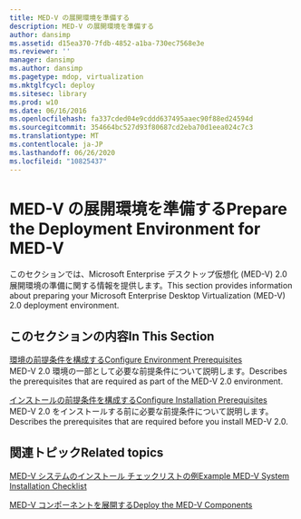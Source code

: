 ```yaml
---
title: MED-V の展開環境を準備する
description: MED-V の展開環境を準備する
author: dansimp
ms.assetid: d15ea370-7fdb-4852-a1ba-730ec7568e3e
ms.reviewer: ''
manager: dansimp
ms.author: dansimp
ms.pagetype: mdop, virtualization
ms.mktglfcycl: deploy
ms.sitesec: library
ms.prod: w10
ms.date: 06/16/2016
ms.openlocfilehash: fa337cded04e9cddd637495aaec90f88ed24594d
ms.sourcegitcommit: 354664bc527d93f80687cd2eba70d1eea024c7c3
ms.translationtype: MT
ms.contentlocale: ja-JP
ms.lasthandoff: 06/26/2020
ms.locfileid: "10825437"
---
```

# <span data-ttu-id="4d4e4-103">MED-V の展開環境を準備する</span><span class="sxs-lookup"><span data-stu-id="4d4e4-103">Prepare the Deployment Environment for MED-V</span></span>


<span data-ttu-id="4d4e4-104">このセクションでは、Microsoft Enterprise デスクトップ仮想化 (MED-V) 2.0 展開環境の準備に関する情報を提供します。</span><span class="sxs-lookup"><span data-stu-id="4d4e4-104">This section provides information about preparing your Microsoft Enterprise Desktop Virtualization (MED-V) 2.0 deployment environment.</span></span>

## <span data-ttu-id="4d4e4-105">このセクションの内容</span><span class="sxs-lookup"><span data-stu-id="4d4e4-105">In This Section</span></span>


<a href="" id="configure-environment-prerequisites"></a>[<span data-ttu-id="4d4e4-106">環境の前提条件を構成する</span><span class="sxs-lookup"><span data-stu-id="4d4e4-106">Configure Environment Prerequisites</span></span>](configure-environment-prerequisites.md)  
<span data-ttu-id="4d4e4-107">MED-V 2.0 環境の一部として必要な前提条件について説明します。</span><span class="sxs-lookup"><span data-stu-id="4d4e4-107">Describes the prerequisites that are required as part of the MED-V 2.0 environment.</span></span>

<a href="" id="configure-installation-prerequisites"></a>[<span data-ttu-id="4d4e4-108">インストールの前提条件を構成する</span><span class="sxs-lookup"><span data-stu-id="4d4e4-108">Configure Installation Prerequisites</span></span>](configure-installation-prerequisites.md)  
<span data-ttu-id="4d4e4-109">MED-V 2.0 をインストールする前に必要な前提条件について説明します。</span><span class="sxs-lookup"><span data-stu-id="4d4e4-109">Describes the prerequisites that are required before you install MED-V 2.0.</span></span>

## <span data-ttu-id="4d4e4-110">関連トピック</span><span class="sxs-lookup"><span data-stu-id="4d4e4-110">Related topics</span></span>


[<span data-ttu-id="4d4e4-111">MED-V システムのインストール チェックリストの例</span><span class="sxs-lookup"><span data-stu-id="4d4e4-111">Example MED-V System Installation Checklist</span></span>](example-med-v-system-installation-checklist.md)

[<span data-ttu-id="4d4e4-112">MED-V コンポーネントを展開する</span><span class="sxs-lookup"><span data-stu-id="4d4e4-112">Deploy the MED-V Components</span></span>](deploy-the-med-v-components.md)

 

 





